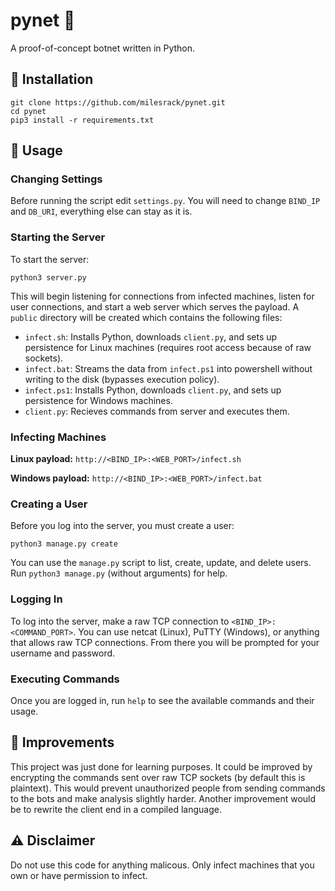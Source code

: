 # pynet :snake:
A proof-of-concept botnet written in Python.

## :pushpin: Installation
```
git clone https://github.com/milesrack/pynet.git
cd pynet
pip3 install -r requirements.txt
```

## :pushpin: Usage
### Changing Settings
Before running the script edit `settings.py`. You will need to change `BIND_IP` and `DB_URI`, everything else can stay as it is.

### Starting the Server
To start the server:
```
python3 server.py
```
This will begin listening for connections from infected machines, listen for user connections, and start a web server which serves the payload. A `public` directory will be created which contains the following files:
- `infect.sh`: Installs Python, downloads `client.py`, and sets up persistence for Linux machines (requires root access because of raw sockets).
- `infect.bat`: Streams the data from `infect.ps1` into powershell without writing to the disk (bypasses execution policy).
- `infect.ps1`: Installs Python, downloads `client.py`, and sets up persistence for Windows machines.
- `client.py`: Recieves commands from server and executes them.

### Infecting Machines
**Linux payload:** `http://<BIND_IP>:<WEB_PORT>/infect.sh`

**Windows payload:** `http://<BIND_IP>:<WEB_PORT>/infect.bat`

### Creating a User
Before you log into the server, you must create a user:
```
python3 manage.py create
```
You can use the `manage.py` script to list, create, update, and delete users. Run `python3 manage.py` (without arguments) for help.

### Logging In
To log into the server, make a raw TCP connection to `<BIND_IP>:<COMMAND_PORT>`. You can use netcat (Linux), PuTTY (Windows), or anything that allows raw TCP connections. From there you will be prompted for your username and password.

### Executing Commands
Once you are logged in, run `help` to see the available commands and their usage.

## :pushpin: Improvements
This project was just done for learning purposes. It could be improved by encrypting the commands sent over raw TCP sockets (by default this is plaintext). This would prevent unauthorized people from sending commands to the bots and make analysis slightly harder. Another improvement would be to rewrite the client end in a compiled language.

## :warning: Disclaimer
Do not use this code for anything malicous. Only infect machines that you own or have permission to infect.